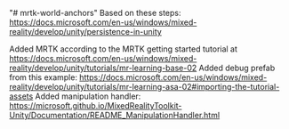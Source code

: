 "# mrtk-world-anchors" 
Based on these steps: https://docs.microsoft.com/en-us/windows/mixed-reality/develop/unity/persistence-in-unity

Added MRTK according to the MRTK getting started tutorial at https://docs.microsoft.com/en-us/windows/mixed-reality/develop/unity/tutorials/mr-learning-base-02
Added debug prefab from this example: https://docs.microsoft.com/en-us/windows/mixed-reality/develop/unity/tutorials/mr-learning-asa-02#importing-the-tutorial-assets
Added manipulation handler: https://microsoft.github.io/MixedRealityToolkit-Unity/Documentation/README_ManipulationHandler.html

